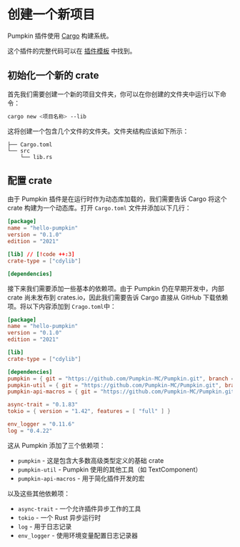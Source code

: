 # 创建一个新项目
Pumpkin 插件使用 [Cargo](https://doc.rust-lang.org/book/ch01-03-hello-cargo.html) 构建系统。

这个插件的完整代码可以在 [插件模板](https://github.com/vyPal/Hello-Pumpkin) 中找到。
## 初始化一个新的 crate 
首先我们需要创建一个新的项目文件夹，你可以在你创建的文件夹中运行以下命令：
```bash
cargo new <项目名称> --lib
```
这将创建一个包含几个文件的文件夹。文件夹结构应该如下所示：
```
├── Cargo.toml
└── src
    └── lib.rs
```

## 配置 crate
由于 Pumpkin 插件是在运行时作为动态库加载的，我们需要告诉 Cargo 将这个 crate 构建为一个动态库。打开 `Cargo.toml` 文件并添加以下几行：
```toml
[package]
name = "hello-pumpkin"
version = "0.1.0"
edition = "2021"

[lib] // [!code ++:3]
crate-type = ["cdylib"]

[dependencies]
```

接下来我们需要添加一些基本的依赖项。由于 Pumpkin 仍在早期开发中，内部 crate 尚未发布到 crates.io，因此我们需要告诉 Cargo 直接从 GitHub 下载依赖项。将以下内容添加到 `Crago.toml`中：
```toml
[package]
name = "hello-pumpkin"
version = "0.1.0"
edition = "2021"

[lib]
crate-type = ["cdylib"]

[dependencies]
pumpkin = { git = "https://github.com/Pumpkin-MC/Pumpkin.git", branch = "master", package = "pumpkin" } // [!code ++:9]
pumpkin-util = { git = "https://github.com/Pumpkin-MC/Pumpkin.git", branch = "master", package = "pumpkin-util" }
pumpkin-api-macros = { git = "https://github.com/Pumpkin-MC/Pumpkin.git", branch = "master", package = "pumpkin-api-macros" }

async-trait = "0.1.83"
tokio = { version = "1.42", features = [ "full" ] }

env_logger = "0.11.6"
log = "0.4.22"
```

这从 Pumpkin 添加了三个依赖项：
- `pumpkin` - 这是包含大多数高级类型定义的基础 crate
- `pumpkin-util` - Pumpkin 使用的其他工具（如 TextComponent）
- `pumpkin-api-macros` - 用于简化插件开发的宏

以及这些其他依赖项：
- `async-trait` - 一个允许插件异步工作的工具
- `tokio` - 一个 Rust 异步运行时
- `log` - 用于日志记录
- `env_logger` - 使用环境变量配置日志记录器

